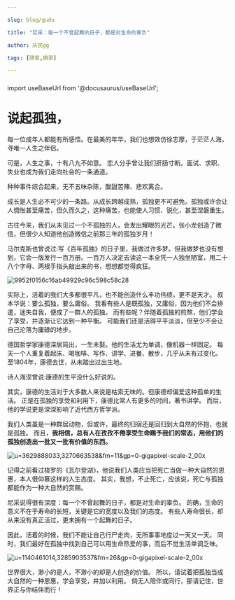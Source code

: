 ```yaml
---

slug: blog/gudu

title: "尼采：每一个不曾起舞的日子，都是对生命的辜负" 

author: 庆民gg

tags: [随笔,摘录]

---
```


#####

import useBaseUrl from '@docusaurus/useBaseUrl';



# 说起**孤独**，

每一位成年人都能有所感悟。在最美的年华，我们也想效仿徐志摩，于茫茫人海，寻唯一人生之伴侣。

可是，人生之事，十有八九不如意。
恋人分手曾让我们肝肠寸断。面试、求职、失业也成为我们走向社会的一条通道。

种种事件综合起来，无不五味杂陈，酸甜苦辣、悲欢离合。

<!-- truncate -->


成长是人生必不可少的一条路。从成长跨越成熟，孤独更不可避免。孤独或许会让人惆怅甚至痛苦，但久而久之，这种痛苦，也能使人习惯、锐化，甚至涅磐重生。

古往今来，我们从未见过一个不孤独的人，会发出耀眼的光芒。张小龙创造了微信，但很少人知道他创造微信之前那三年的孤独岁月！

马尔克斯也曾说过:写《百年孤独》的日子里，我做过许多梦。但我做梦也没有想到，它会一版发行一百万册。一百万人决定去读这一本全凭一人独坐陋室，用二十八个字母、两根手指头敲出来的书，想想都觉得疯狂。

![9952f0156c16ab49929c96c598c58c28](https://gitee.com/JqM1n/biog-image/raw/master/20201227121056.jpg)

实际上，活着的我们大多都很平凡，也不能创造什么丰功伟绩，更不是天才。
叔本华说：要么孤独，要么庸俗。
我看有些人是既孤独，又庸俗，因为他们不会排遣，迷失自我，便成了一群人的孤独。
而有些呢？伴随着孤独的煎熬，他们学会了享受，并逐渐让它达到一种平衡。
可能我们还是活得平平淡淡，但至少不会让自己沦落为庸碌的地步。


德国哲学家康德深居简出，一生未娶。他的生活尤为单调，像机器一样固定。
每天一个人重复着起床、喝咖啡、写作、讲学、进餐、散步，几乎从未有过变化。
至1804年，康德去世，从未踏出过出生地。

诗人海涅曾说:康德的生平没什么好说的。

其实，康德的生活对于大多数人来说是枯索无味的。但康德却偏爱这种孤单的生活。
正是在孤独的享受和利用下，康德比常人有更多的时间，著书讲学。
而后，他的学说更是深深影响了近代西方哲学派。

我们人类虽是一种群居动物，但或许，最终的归宿还是回归到大自然的怀抱，也就是孤独。
而且，**我相信，总有人在孜孜不倦享受生命赐予我们的常态，用他们的孤独创造出一批又一批有价值的东西。**

![u=3629888033,3270663538&fm=11&gp=0-gigapixel-scale-2_00x](https://gitee.com/JqM1n/biog-image/raw/master/20201227121114.jpg)

记得之前看过梭罗的《瓦尔登湖》，他说我们人类应当把死亡当做一种大自然的恩惠，本人很仰慕这样的人生态度。
其实，我想，不止死亡，应该说，死亡与孤独都能作为一种大自然的赏赐。

尼采说得很有深度：每一个不曾起舞的日子，都是对生命的辜负。
的确，生命的意义不在于寿命的长短，关键是它的宽度以及我们的态度。
有些人寿命很长，却从来没有真正活过，更未拥有一个起舞的日子。

因此，活着的时候，我们不能让自己行尸走肉，无所事事地度过一天又一天。
同时，我们最好在孤独中找到自己可以用生命热爱的事，而后不觉生活单调乏味。

![u=1140461014,3285903537&fm=26&gp=0-gigapixel-scale-2_00x](https://gitee.com/JqM1n/biog-image/raw/master/20201227121125.jpg)

世界很大，渺小的是人，不渺小的却是人创造的价值。
所以，请试着把孤独当成大自然的一种恩惠，学会享受，并加以利用。
倘无人陪伴或同行，那请记住，世界正与你结伴而行！